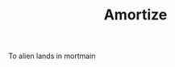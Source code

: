 ---
title: Amortize
permalink: "/definitions/amortize.html"
body: To alien lands in mortmain
published_at: '2018-07-07'
layout: post
---